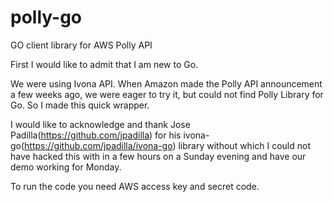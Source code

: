 # polly-go
GO client library for AWS Polly API

First I would like to admit that I am new to Go. 

We were using Ivona API. When Amazon made the Polly API announcement a few weeks ago, we were eager to try it, but could not find Polly Library for Go. So I made this quick wrapper.

I would like to acknowledge and thank Jose Padilla(https://github.com/jpadilla) for his ivona-go(https://github.com/jpadilla/ivona-go) library without which I could not have hacked this with in a few hours on a Sunday evening and have our demo working for Monday.

To run the code you need AWS access key and secret code. 


